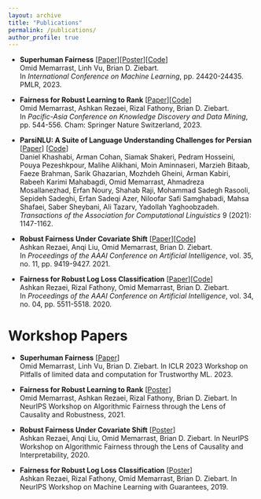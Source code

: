 ```yaml
---
layout: archive
title: "Publications"
permalink: /publications/
author_profile: true
---
```


<!--
{% if author.googlescholar %}
  You can also find my articles on <u><a href="{{author.googlescholar}}">my Google Scholar profile</a>.</u>
{% endif %}

{% include base_path %}

{% for post in site.publications reversed %}
  {% include archive-single.html %}
{% endfor %}

-->

- **Superhuman Fairness** \[[Paper](https://proceedings.mlr.press/v202/memarrast23a/memarrast23a.pdf)\]\[[Poster](../files/ICML2023-Superhuman-poster.pdf)\]\[[Code](https://github.com/omidMemari/superhumn-fairness)\]<br>
Omid Memarrast, Linh Vu, Brian D. Ziebart.<br>
In _International Conference on Machine Learning_, pp. 24420-24435. PMLR, 2023.

- **Fairness for Robust Learning to Rank** \[[Paper](../files/Fair_Ranking_PAKDD.pdf)\]\[[Code](https://github.com/omidMemari/fair-ranking)\]<br>
Omid Memarrast, Ashkan Rezaei, Rizal Fathony, Brian D. Ziebart.<br>
In _Pacific-Asia Conference on Knowledge Discovery and Data Mining_, pp. 544-556. Cham: Springer Nature Switzerland, 2023.

- **ParsiNLU: A Suite of Language Understanding Challenges for Persian** \[[Paper](../files/ParsiNLU-TACL.pdf)\] \[[Code](https://github.com/omidMemari/parsinlu)\]<br>
Daniel Khashabi, Arman Cohan, Siamak Shakeri, Pedram Hosseini, Pouya Pezeshkpour, Malihe Alikhani, Moin Aminnaseri, Marzieh Bitaab, Faeze Brahman, Sarik Ghazarian, Mozhdeh Gheini, Arman Kabiri, Rabeeh Karimi Mahabagdi, Omid Memarrast, Ahmadreza Mosallanezhad, Erfan Noury, Shahab Raji, Mohammad Sadegh Rasooli, Sepideh Sadeghi, Erfan Sadeqi Azer, Niloofar Safi Samghabadi, Mahsa Shafaei, Saber Sheybani, Ali Tazarv, Yadollah Yaghoobzadeh.<br>
_Transactions of the Association for Computational Linguistics_ 9 (2021): 1147-1162.

- **Robust Fairness Under Covariate Shift** \[[Paper](../files/FairCovariteShift-AAAI2021.pdf)\]\[[Code](https://github.com/arezae4/fair_covariate_shift)\]<br>
Ashkan Rezaei, Anqi Liu, Omid Memarrast, Brian D. Ziebart.<br>
In _Proceedings of the AAAI Conference on Artificial Intelligence_, vol. 35, no. 11, pp. 9419-9427. 2021.

- **Fairness for Robust Log Loss Classification** \[[Paper](../files/FairLogLoss-AAAI2020.pdf)\]\[[Code](https://github.com/arezae4/fair-logloss-classification)\]<br>
Ashkan Rezaei, Rizal Fathony, Omid Memarrast, Brian D. Ziebart.<br>
In _Proceedings of the AAAI Conference on Artificial Intelligence_, vol. 34, no. 04, pp. 5511-5518. 2020.


Workshop Papers
======

- **Superhuman Fairness** \[[Paper](https://openreview.net/pdf?id=qT-uoQ0frNe)\]<br>
Omid Memarrast, Linh Vu, Brian D. Ziebart.
In ICLR 2023 Workshop on Pitfalls of limited data and computation for Trustworthy ML. 2023.

- **Fairness for Robust Learning to Rank** \[[Poster](../files/FairLTR-poster.pdf)\]<br>
Omid Memarrast, Ashkan Rezaei, Rizal Fathony, Brian D. Ziebart.
In NeurIPS Workshop on Algorithmic Fairness through the Lens of Causality and Robustness, 2021.

- **Robust Fairness Under Covariate Shift** \[[Poster](../files/FairCovariateShift-Poster.pdf)\]<br>
Ashkan Rezaei, Anqi Liu, Omid Memarrast, Brian D. Ziebart.
In NeurIPS Workshop on Algorithmic Fairness through the Lens of Causality and Interpretability, 2020.

- **Fairness for Robust Log Loss Classification** \[[Poster](../files/FairLogLoss-Poster.pdf)\]<br>
Ashkan Rezaei, Rizal Fathony, Omid Memarrast, Brian D. Ziebart.
In NeurIPS Workshop on Machine Learning with Guarantees, 2019.
